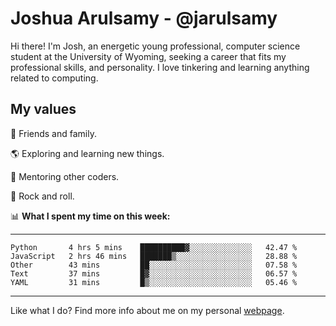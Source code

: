 # Joshua Arulsamy - @jarulsamy

Hi there! I'm Josh, an energetic young professional, computer science student at the University of Wyoming, seeking a career that fits my professional skills, and personality. I love tinkering and learning anything related to computing.

## My values

:yellow_heart: Friends and family.

:earth_americas: Exploring and learning new things.

:book: Mentoring other coders.

:guitar: Rock and roll.

:bar_chart: **What I spent my time on this week:**

------
<!--START_SECTION:waka-->
```text
Python       4 hrs 5 mins    ██████████▓░░░░░░░░░░░░░░   42.47 % 
JavaScript   2 hrs 46 mins   ███████▒░░░░░░░░░░░░░░░░░   28.88 % 
Other        43 mins         ██░░░░░░░░░░░░░░░░░░░░░░░   07.58 % 
Text         37 mins         █▓░░░░░░░░░░░░░░░░░░░░░░░   06.57 % 
YAML         31 mins         █▒░░░░░░░░░░░░░░░░░░░░░░░   05.46 % 
```
<!--END_SECTION:waka-->
------

Like what I do? Find more info about me on my personal [webpage](https://arulsamy.me).
